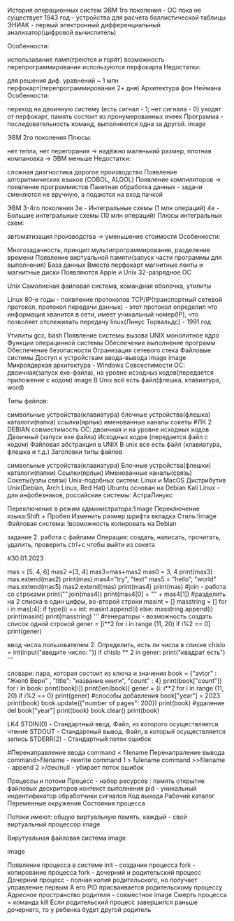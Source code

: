 История операционных систем
ЭВМ 1го поколения - ОС пока не существует
1943 год - устройства для расчета баллистической таблицы
ЭНИАК - первый электронный дифференциальный анализатор(цифровой вычислитель)

Особенности:

использавание ламп(греются и горят)
возможность перепрограммирования
используются перфокарта
Недостатки:

для решения диф. уравнений ~ 1 млн перфокарт(перепрограммирование 2+ дня)
Архитектура фон Неймана
Особенности:

переход на двоичную систему (есть сигнал - 1; нет сигнала - 0)
уходят от перфокарт, память состоит из пронумерованных ячеек
Программа - последовательность команд, выполняются одна за другой.
image

ЭВМ 2го поколения
Плюсы:

нет тепла, нет перегорания -> надёжно
маленький размер, плотная компановка -> ЭВМ меньше
Недостатки:

сложная диагностика
дорогое производство
Появление алгоритмических языков (COBOL, ALGOL)
Появление компиляторов -> появление программистов
Пакетная обработка данных - задачи сменяются не вручную, а подаются на вход пачкой

ЭВМ 3-4го поколения
3е - Интегральные схемы (1 млн операций)
4е - Большие интегральные схемы (10 млн операций)
Плюсы интегральных схем:

автоматизация производства -> уменьшение стоимости
Особенности:

Многозадачность, принцип мультипрограммирования, разделение времени
Появление виртуальной памяти(запуск части программы для выполнения)
База данных
Вместо перфокарт магнитные ленты и магнитные диски
Появляются Apple и Unix
32-разрядное ОС

Unix
Самописная файловая система, командная оболочка, утилиты

Linux
80-е годы - появление протоколов TCP/IP(транспортный сетевой протокол, протокол передачи данных) - этот протокол определил что информация хванится в сети, имеет уникальный номер(IP), что позволяет отслеживать передачу
linux(Линус Торвальдс) - 1991 год

Утилиты gcc, bash
Появление системы вызова UNIX
монолитное ядро
Функции операцинной системы
Обеспечение выполнение программ
Обеспечение безопасности
Огранизация сетевого стека
Файловые системы
Доступ к устройствам ввода-вывода
image image
Микроядеркая архитектура - Windows
Совсестимости ОС: двоичная(запуск exe-файла), на уровне исзодныз кодов(передается приложение с кодом)
image
В Unix всё есть файл(флешка, клавиатура, word)

Типы файлов:

символьные устройства(клавиатура)
блочные устройства(флешка)
каталоги(папка)
ссылки(ярлык)
именованные каналы
сокеты
#ЛК 2 DEBIAN совместимость ОС: двоичная и на уровне исходных кодов Двоичный (запуск exe файла) Исходных кодов (передается файл с кодом)
Файловая абстракция в UNIX В unix все есть файл (клавиатура, флешка и т.д.) Заголовки типы файлов

символьные устройства(клавиатура)
Блочные устройства(флешки)
каталоги(папки)
Ссылки(ярлык)
Именованные каналы(связь)
Сокеты(узлы связи)
Unix-подобных систем:
Linux и MacOS
Дистрибутив Unix(Debian, Arch Linux, Red Hat)
Ubuntu основан на Debian
Kali Linux - для инфобезников, российские системы: АстраЛинукс

Переключение в режим администратора:!image Переключение языка:Shift + Пробел Изменить размер шрифта вкладка Стиль:!image Файловая система: !возможность копировать на Debian

задание 2. работа с файлами
Операция: создать, написать, прочитать, удалить, проверить
ctrl+c чтобы выйти из сокета

#30.01.2023

mas = [5, 4, 6] mas2 =[3, 4] mas3=mas+mas2 mas0 = 3, 4 print(mas3) mas.extend(mas2) print(mas) mas4="try", "text" mas5 = "hello", "world" mas.extend(mas5)
mas2.extend(mas) print(mas4) print(mas) #join - работа со строками print("".join(mas4)) print(mas4[0] + "" + mas4[1])
#разделить на 2 списка в один цифры, во-второй строки masint = [] masstring = [] for i in mas[:4]: if type(i) == int: masint.append(i) else: masstring.append(i)
print(masint) print(masstring) ''' #генераторы - возможность создать список одной строкой gener = [i**2 for i in range (11, 20) if i%2 == 0] print(gener)

ввод числа пользователем 2. Определить, есть ли числа в списке
chislo = int(input("введите число: "))
if chislo ** 2 in gener: print("квадрат есть") '''

словари: пара, которая состоит из ключа и значения
book = {"avtor" : "Жюлб Верн" , "title": "название книги", "count" : 4} print(book["count"]) for i in book: print(book[i]) print(len(book))
gener = {i: i**2 for i in range (11, 20) if i%2 == 0} print(gener) #способы добавления book["year"] = 2023 print(book)
book.update({"number of pages": 200}) print(book) #удаление del book["year"] print(book) book.clear() print(book)

LK4
STDIN(0) - Стандартный ввод. Файл, из которого осуществляется чтение STDOUT - Стандартный вывод. Файл, в который осуществляется запись STDERR(2) - Стандартный поток ошибок

#Перенаправление ввода command < filename Перенапраление вывода command>filename - rewrite command 1 > fulename command >>filename - append 2 >/dev/null - убирает поток ошибок

Процессы и потоки
Процесс - набор ресурсов : память открытие файловых дескриторов контекст выполнения pid - уникальный индентификатор обработчики сигналов Код выхода Рабочий каталог Переменные окружения Состояния процесса

Потоки имеют: общую виртуальную память, каждый - свой виртуальный процессор
image

Вирутуальная файловая система
image

image

Появление процесса в системе
init - создание процесса fork - копирование процесса fork - дочерний и родительский процесс Дочерний процесс - полная копия родительского, но получает управление первым А его PID присваивается родительскому процессу Адресное пространство родителя - совместное image Смерть процесса = команда kill Если родительский процесс завершился раньше дочернего, то у ребенка будет другой родитель
